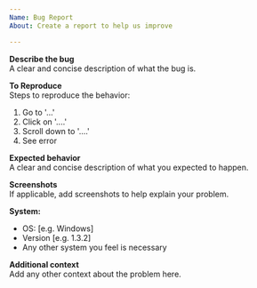 ```yaml
---
Name: Bug Report  
About: Create a report to help us improve

---
```


**Describe the bug**  
A clear and concise description of what the bug is.

**To Reproduce**  
Steps to reproduce the behavior:
1. Go to '...'
2. Click on '....'
3. Scroll down to '....'
4. See error

**Expected behavior**  
A clear and concise description of what you expected to happen.

**Screenshots**  
If applicable, add screenshots to help explain your problem.

**System:**
 - OS: [e.g. Windows]
 - Version [e.g. 1.3.2]
 - Any other system you feel is necessary

**Additional context**  
Add any other context about the problem here.